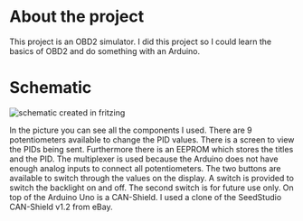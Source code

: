 # About the project
This project is an OBD2 simulator. I did this project so I could learn the basics of OBD2 and do something with an Arduino.

# Schematic
![schematic created in fritzing](https://raw.githubusercontent.com/fabiankuffer/arduino-obd2-sim-code/master/images/schematic.png)

In the picture you can see all the components I used. There are 9 potentiometers available to change the PID values. There is a screen to view the PIDs being sent. Furthermore there is an EEPROM which stores the titles and the PID. The multiplexer is used because the Arduino does not have enough analog inputs to connect all potentiometers. The two buttons are available to switch through the values on the display. A switch is provided to switch the backlight on and off. The second switch is for future use only. On top of the Arduino Uno is a CAN-Shield. I used a clone of the SeedStudio CAN-Shield v1.2 from eBay.
